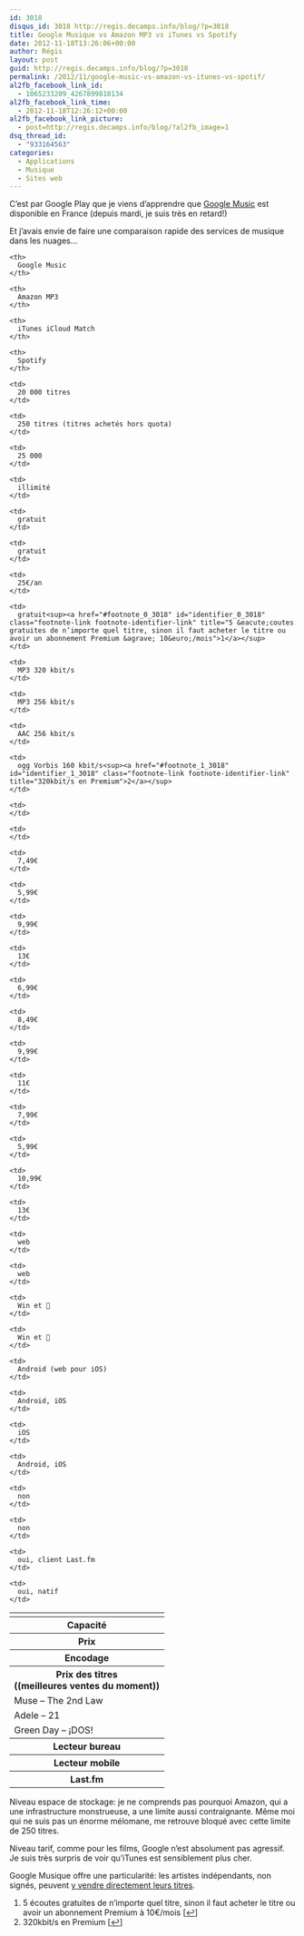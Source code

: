 ```yaml
---
id: 3018
disqus_id: 3018 http://regis.decamps.info/blog/?p=3018
title: Google Musique vs Amazon MP3 vs iTunes vs Spotify
date: 2012-11-18T13:26:06+00:00
author: Régis
layout: post
guid: http://regis.decamps.info/blog/?p=3018
permalink: /2012/11/google-music-vs-amazon-vs-itunes-vs-spotif/
al2fb_facebook_link_id:
  - 1065233209_4267899810134
al2fb_facebook_link_time:
  - 2012-11-18T12:26:12+00:00
al2fb_facebook_link_picture:
  - post=http://regis.decamps.info/blog/?al2fb_image=1
dsq_thread_id:
  - "933164563"
categories:
  - Applications
  - Musique
  - Sites web
---
```

C’est par Google Play que je viens d’apprendre que [Google Music](http://music.google.com/) est disponible en France (depuis mardi, je suis très en retard!)

Et j’avais envie de faire une comparaison rapide des services de musique dans les nuages…

<table>
  <tr>
    <td>
    </td>
    
    <th>
      Google Music
    </th>
    
    <th>
      Amazon MP3
    </th>
    
    <th>
      iTunes iCloud Match
    </th>
    
    <th>
      Spotify
    </th>
  </tr>
  
  <tr>
    <th>
      Capacité
    </th>
    
    <td>
      20 000 titres
    </td>
    
    <td>
      250 titres (titres achetés hors quota)
    </td>
    
    <td>
      25 000
    </td>
    
    <td>
      illimité
    </td>
  </tr>
  
  <tr>
    <th>
      Prix
    </th>
    
    <td>
      gratuit
    </td>
    
    <td>
      gratuit
    </td>
    
    <td>
      25€/an
    </td>
    
    <td>
      gratuit<sup><a href="#footnote_0_3018" id="identifier_0_3018" class="footnote-link footnote-identifier-link" title="5 &eacute;coutes gratuites de n’importe quel titre, sinon il faut acheter le titre ou avoir un abonnement Premium &agrave; 10&euro;/mois">1</a></sup>
    </td>
  </tr>
  
  <tr>
    <th>
      Encodage
    </th>
    
    <td>
      MP3 320 kbit/s
    </td>
    
    <td>
      MP3 256 kbit/s
    </td>
    
    <td>
      AAC 256 kbit/s
    </td>
    
    <td>
      ogg Vorbis 160 kbit/s<sup><a href="#footnote_1_3018" id="identifier_1_3018" class="footnote-link footnote-identifier-link" title="320kbit/s en Premium">2</a></sup>
    </td>
  </tr>
  
  <tr>
    <th>
      Prix des titres<br /> ((meilleures ventes du moment))
    </th>
    
    <td>
    </td>
    
    <td>
    </td>
  </tr>
  
  <tr>
    <td>
      Muse – The 2nd Law
    </td>
    
    <td>
      7,49€
    </td>
    
    <td>
      5,99€
    </td>
    
    <td>
      9,99€
    </td>
    
    <td>
      13€
    </td>
  </tr>
  
  <tr>
    <td>
      Adele – 21
    </td>
    
    <td>
      6,99€
    </td>
    
    <td>
      8,49€
    </td>
    
    <td>
      9,99€
    </td>
    
    <td>
      11€
    </td>
  </tr>
  
  <tr>
    <td>
      Green Day – ¡DOS!
    </td>
    
    <td>
      7,99€
    </td>
    
    <td>
      5,99€
    </td>
    
    <td>
      10,99€
    </td>
    
    <td>
      13€
    </td>
  </tr>
  
  <tr>
    <th>
      Lecteur bureau
    </th>
    
    <td>
      web
    </td>
    
    <td>
      web
    </td>
    
    <td>
      Win et 
    </td>
    
    <td>
      Win et 
    </td>
  </tr>
  
  <tr>
    <th>
      Lecteur mobile
    </th>
    
    <td>
      Android (web pour iOS)
    </td>
    
    <td>
      Android, iOS
    </td>
    
    <td>
      iOS
    </td>
    
    <td>
      Android, iOS
    </td>
  </tr>
  
  <tr>
    <th>
      Last.fm
    </th>
    
    <td>
      non
    </td>
    
    <td>
      non
    </td>
    
    <td>
      oui, client Last.fm
    </td>
    
    <td>
      oui, natif
    </td>
  </tr>
</table>

Niveau espace de stockage: je ne comprends pas pourquoi Amazon, qui a une infrastructure monstrueuse, a une limite aussi contraignante. Même moi qui ne suis pas un énorme mélomane, me retrouve bloqué avec cette limite de 250 titres.

Niveau tarif, comme pour les films, Google n’est absolument pas agressif. Je suis très surpris de voir qu’iTunes est sensiblement plus cher.

Google Musique offre une particularité: les artistes indépendants, non signés, peuvent [y vendre directement leurs titres](http://play.google.com/artists/ "Google music artist hub").

<ol class="footnotes">
  <li id="footnote_0_3018" class="footnote">
    5 écoutes gratuites de n’importe quel titre, sinon il faut acheter le titre ou avoir un abonnement Premium à 10€/mois [<a href="#identifier_0_3018" class="footnote-link footnote-back-link">&#8617;</a>]
  </li>
  <li id="footnote_1_3018" class="footnote">
    320kbit/s en Premium [<a href="#identifier_1_3018" class="footnote-link footnote-back-link">&#8617;</a>]
  </li>
</ol>
